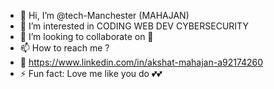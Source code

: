 - 👋 Hi, I’m @tech-Manchester (MAHAJAN)
- 👀 I’m interested in CODING WEB DEV CYBERSECURITY
- 💞️ I’m looking to collaborate on 🤗 
- 📫 How to reach me ?
- 👀 https://www.linkedin.com/in/akshat-mahajan-a92174260
- ⚡ Fun fact: Love me like you do  💕💕


